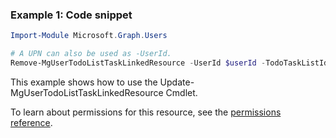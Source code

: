 ### Example 1: Code snippet

```powershellImport-Module Microsoft.Graph.Users

# A UPN can also be used as -UserId.
Remove-MgUserTodoListTaskLinkedResource -UserId $userId -TodoTaskListId $todoTaskListId -TodoTaskId $todoTaskId -LinkedResourceId $linkedResourceId
```
This example shows how to use the Update-MgUserTodoListTaskLinkedResource Cmdlet.
To learn about permissions for this resource, see the [permissions reference](/graph/permissions-reference).

